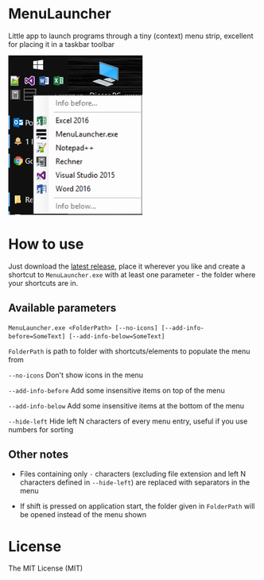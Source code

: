 # MenuLauncher
Little app to launch programs through a tiny (context) menu strip, excellent for placing it in a taskbar toolbar

![Screenshot](/publication_assets/screenshot1.png?raw=true "Screenshot")

# How to use
Just download the [latest release](https://github.com/berrnd/MenuLauncher/releases/latest), place it wherever you like and create a shortcut to `MenuLauncher.exe` with at least one parameter - the folder where your shortcuts are in.

## Available parameters
```MenuLauncher.exe <FolderPath> [--no-icons] [--add-info-before=SomeText] [--add-info-below=SomeText] ```

`FolderPath` is path to folder with shortcuts/elements to populate the menu from

`--no-icons` Don't show icons in the menu

`--add-info-before` Add some insensitive items on top of the menu

`--add-info-below` Add some insensitive items at the bottom of the menu

`--hide-left` Hide left N characters of every menu entry, useful if you use numbers for sorting

## Other notes
- Files containing only `-` characters (excluding file extension and left N characters defined in `--hide-left`) are replaced with separators in the menu

- If shift is pressed on application start, the folder given in `FolderPath` will be opened instead of the menu shown

# License
The MIT License (MIT)
